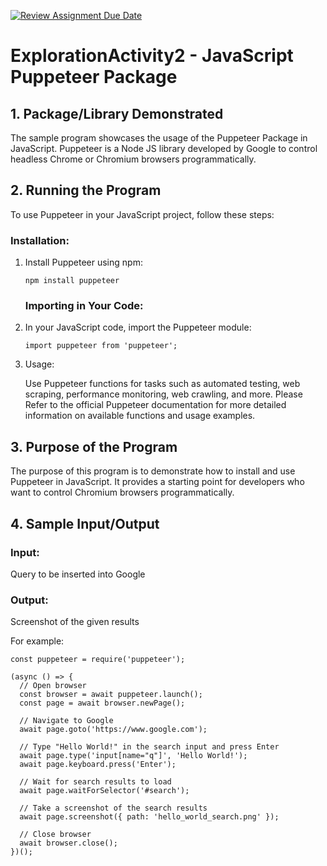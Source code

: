 [![Review Assignment Due Date](https://classroom.github.com/assets/deadline-readme-button-24ddc0f5d75046c5622901739e7c5dd533143b0c8e959d652212380cedb1ea36.svg)](https://classroom.github.com/a/kCrKdl4V)
# ExplorationActivity2 - JavaScript Puppeteer Package

<h2>1. Package/Library Demonstrated</h2>
The sample program showcases the usage of the Puppeteer Package in JavaScript. Puppeteer is a Node JS library developed by Google to control headless Chrome or Chromium browsers programmatically.

<h2>2. Running the Program</h2>
<p>To use Puppeteer in your JavaScript project, follow these steps:</p>

<h3>Installation:</h3>

<ol>
<li>Install Puppeteer using npm:</li>
<pre><code>npm install puppeteer</code></pre>

<h3>Importing in Your Code:</h3>

<li>In your JavaScript code, import the Puppeteer module:</li>
<pre><code>import puppeteer from 'puppeteer';</code></pre>

<li>Usage:</li>

Use Puppeteer functions for tasks such as automated testing, web scraping, performance monitoring, web crawling, and more.
Please Refer to the official Puppeteer documentation for more detailed information on available functions and usage examples.
</ol>

<h2>3. Purpose of the Program</h2>
<p>The purpose of this program is to demonstrate how to install and use Puppeteer in JavaScript. It provides a starting point for developers who want to control Chromium browsers programmatically.</p>

<h2>4. Sample Input/Output</h2>
<h3>Input:</h3> <p>Query to be inserted into Google</p>
<h3>Output:</h3> <p>Screenshot of the given results</p>
For example:

<pre><code>const puppeteer = require('puppeteer');

(async () => {
  // Open browser
  const browser = await puppeteer.launch();
  const page = await browser.newPage();

  // Navigate to Google
  await page.goto('https://www.google.com');

  // Type "Hello World!" in the search input and press Enter
  await page.type('input[name="q"]', 'Hello World!');
  await page.keyboard.press('Enter');

  // Wait for search results to load
  await page.waitForSelector('#search');

  // Take a screenshot of the search results
  await page.screenshot({ path: 'hello_world_search.png' });

  // Close browser
  await browser.close();
})();</code></pre>

